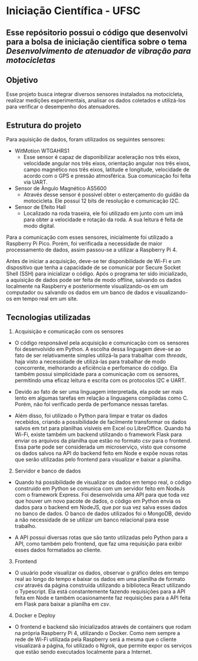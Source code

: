 # Iniciação Científica - UFSC 
## Esse repósitorio possui o código que desenvolvi para a bolsa de iniciação científica sobre o tema ***Desenvolvimento de atenuador de vibração para motocicletas***

## Objetivo
Esse projeto busca integrar diversos sensores instalados na motocicleta, realizar medições experimentais, analisar os dados coletados e utilizá-los para verificar o desempenho dos atenuadores.

## Estrutura do projeto
Para aquisição de dados, foram utilizados os seguintes sensores:

* WitMotion WTGAHRS1
    * Esse sensor é capaz de disponibilizar aceleração nos três eixos, velocidade angular nos três eixos, orientação angular nos três eixos, campo magnético nos três eixos, latitude e longitude,
    velocidade de acordo com o GPS e pressão atmosférica. Sua comunicação foi feita via UART.
* Sensor de Àngulo Magnético AS5600
    * Através desse sensor é possivel obter o esterçamento do guidão da motocicleta. Ele possui 12 bits de resolução e comunicação I2C.
* Sensor de Efeito Hall
    * Localizado na roda traseira, ele foi utilizado em junto com um imã para obter a velocidade e rotação da roda. A sua leitura é feita de modo digital.

Para a comunicação com esses sensores, inicialmente foi utilizado a Raspberry Pi Pico. Porém, foi verificada a necessidade de maior processamento de dados, assim passou-se a utilizar a Raspberry
Pi 4.

Antes de iniciar a acquisição, deve-se ter disponibilidade de Wi-Fi e um dispositivo que tenha a capacidade de se comunicar por Secure Socket Shell (SSH) para inicializar o código. Após o programa ter sido inicializado, a aquisição de dados pode ser feita de modo offline, salvando os dados localmente na Raspberry e posteriormente visualizando-os em um computador ou salvando os dados em um banco de dados e visualizando-os em tempo real em um site.

## Tecnologias utilizadas
1. Acquisição e comunicação com os sensores
- O código responsável pela acquisição e comunicação com os sensores foi desenvolvido em Python. A escolha dessa linguagem deve-se ao fato de ser relativamente simples utilizá-la para trabalhar com *threads*, haja visto a necessidade de utilizá-las para trabalhar de modo concorrente, melhorando a eficiência e perfomance do código. Ela também possui simplicidade para a comunicação com os sensores, permitindo uma eficaz leitura e escrita com os protocolos I2C e UART.

- Devido ao fato de ser uma linguagem interpretada, ela pode ser mais lento em algumas tarefas em relação a linguagens compiladas como C. Porém, não foi verificado perda de perfomance nessas tarefas.

- Além disso, foi utilizado o Python para limpar e tratar os dados recebidos, criando a possibilidade de facilmente transformar os dados salvos em txt para planilhas visíveis em Excel ou LibreOffice. Quando há Wi-Fi, existe também um backend utilizando o framework Flask para enviar os arquivos da planilha que estão no formato *csv* para o frontend. Essa parte pode ser considerada um microserviço, visto que consome os dados salvos na API do backend feito em Node e expõe novas rotas que serão utilizadas pelo frontend para visualizar e baixar a planilha. 

2. Servidor e banco de dados
- Quando há possibilidade de visualizar os dados em tempo real, o código construido em Python se comunica com um servidor feito em NodeJs com o framework Express. Foi desenvolvida uma API para que toda vez que houver um novo pacote de dados, o código em Python envia os dados para o backend em NodeJS, que por sua vez salva esses dados no banco de dados. O banco de dados utilizados foi o MongoDB, devido a não necessidade de se utilizar um banco relacional para esse trabalho.

- A API possui diversas rotas que são tanto utilizadas pelo Python para a API, como também pelo frontend, que faz uma requisição para exibir esses dados formatados ao cliente.

3. Frontend
- O usuário pode visualizar os dados, observar o gráfico deles em tempo real ao longo do tempo e baixar os dados em uma planilha de formato *csv* através da página construída utilizando a biblioteca React utilizando o Typescript. Ela está constantemente fazendo requisições para a API feita em Node e também ocasionamente faz requisições para a API feita em Flask para baixar a planilha em *csv*.

4. Docker e Deploy
- O frontend e backend são inicializados através de containers que rodam na própria Raspberry Pi 4, utilizando o Docker. Como nem sempre a rede de Wi-Fi utilizada pela Raspberry será a mesma que o cliente visualizará a página, foi utilizado o Ngrok, que permite expor os serviços que estão sendo executados localmente para a Internet. 
